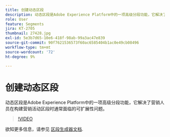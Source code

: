 ```yaml
---
title: 创建动态区段
description: 动态区段是Adobe Experience Platform中的一项高级分段功能，它解决了营销人员在构建营销活动区段时通常面临的可扩展性问题。
role: User
feature: Segments
jira: KT-2705
thumbnail: 27428.jpg
exl-id: 5e3b7d65-10e6-418f-98ab-99a3ac47e839
source-git-commit: 90f7621536573f60ac6585404b1ac0e49cb08496
workflow-type: tm+mt
source-wordcount: '72'
ht-degree: 9%

---
```


# 创建动态区段

动态区段是Adobe Experience Platform中的一项高级分段功能，它解决了营销人员在构建营销活动区段时通常面临的可扩展性问题。

>[!VIDEO](https://video.tv.adobe.com/v/27428?quality=12&learn=on)

欲知更多信息，请参见 [区段生成器文档](https://experienceleague.adobe.com/docs/experience-platform/segmentation/ui/segment-builder.html).
